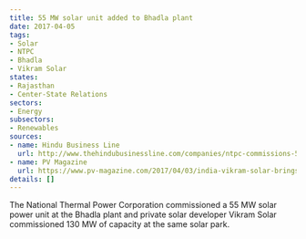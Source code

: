 ```yaml
---
title: 55 MW solar unit added to Bhadla plant
date: 2017-04-05
tags:
- Solar
- NTPC
- Bhadla
- Vikram Solar
states:
- Rajasthan
- Center-State Relations
sectors:
- Energy
subsectors:
- Renewables
sources:
- name: Hindu Business Line
  url: http://www.thehindubusinessline.com/companies/ntpc-commissions-55mw-solar-project-at-bhadla/article9602231.ece
- name: PV Magazine
  url: https://www.pv-magazine.com/2017/04/03/india-vikram-solar-brings-130-mw-of-pv-online-in-rajasthan/
details: []
---
```


The National Thermal Power Corporation commissioned a 55 MW solar power unit at the Bhadla plant and private solar developer Vikram Solar commissioned 130 MW of capacity at the same solar park.
